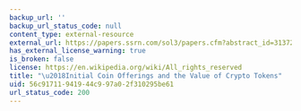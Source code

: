```yaml
---
backup_url: ''
backup_url_status_code: null
content_type: external-resource
external_url: https://papers.ssrn.com/sol3/papers.cfm?abstract_id=3137213
has_external_license_warning: true
is_broken: false
license: https://en.wikipedia.org/wiki/All_rights_reserved
title: "\u2018Initial Coin Offerings and the Value of Crypto Tokens"
uid: 56c91711-9419-44c9-97a0-2f310295be61
url_status_code: 200
---
```

